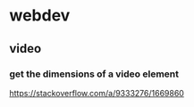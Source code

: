# webdev

## video

### get the dimensions of a video element

https://stackoverflow.com/a/9333276/1669860
